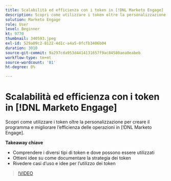 ```yaml
---
title: Scalabilità ed efficienza con i token in [!DNL Marketo Engage]
description: Scopri come utilizzare i token oltre la personalizzazione per creare il programma e migliorare l’efficienza delle operazioni in [!DNL Marketo Engage].
solution: Marketo Engage
role: User
level: Beginner
kt: 9770
thumbnail: 340593.jpeg
exl-id: 529a09c2-8122-4d1c-a4a5-0fcfb3406b04
duration: 3010
source-git-commit: 9a297cda953d4414131657f9ac84580aea0eabeb
workflow-type: tm+mt
source-wordcount: '81'
ht-degree: 0%

---
```


# Scalabilità ed efficienza con i token in [!DNL Marketo Engage]

Scopri come utilizzare i token oltre la personalizzazione per creare il programma e migliorare l’efficienza delle operazioni in [!DNL Marketo Engage].

**Takeaway chiave**

* Comprendere i diversi tipi di token e dove possono essere utilizzati
* Ottieni idee su come documentare la strategia dei token
* Rivedere casi d’uso e idee per l’utilizzo dei token

>[!VIDEO](https://video.tv.adobe.com/v/340593/?quality=12&learn=on)
